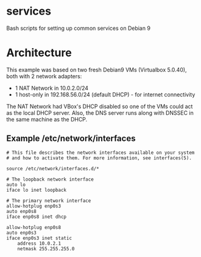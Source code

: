 # services
Bash scripts for setting up common services on Debian 9

# Architecture
This example was based on two fresh Debian9 VMs (Virtualbox 5.0.40), both with 2 network adapters:
* 1 NAT Network in 10.0.2.0/24
* 1 host-only in 192.168.56.0/24 (default DHCP) - for internet connectivity

The NAT Network had VBox's DHCP disabled so one of the VMs could act as the local DHCP server. Also, the DNS server runs along with DNSSEC in the same machine as the DHCP.

## Example /etc/network/interfaces
~~~~
# This file describes the network interfaces available on your system
# and how to activate them. For more information, see interfaces(5).

source /etc/network/interfaces.d/*

# The loopback network interface
auto lo
iface lo inet loopback

# The primary network interface
allow-hotplug enp0s3
auto enp0s8
iface enp0s8 inet dhcp

allow-hotplug enp0s8
auto enp0s3
iface enp0s3 inet static
    address 10.0.2.1
    netmask 255.255.255.0
~~~~
